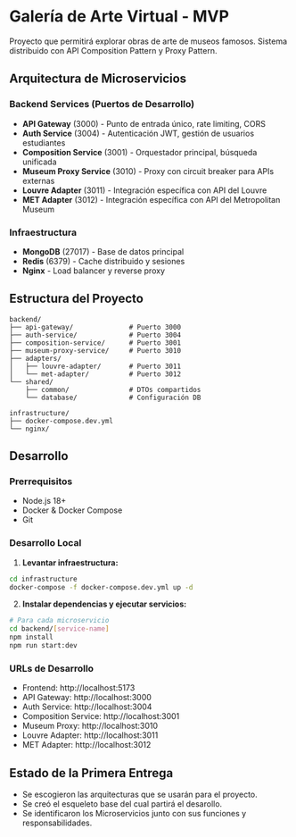 # Galería de Arte Virtual - MVP

Proyecto que permitirá explorar obras de arte de museos famosos. Sistema distribuido con API Composition Pattern y Proxy Pattern.

## Arquitectura de Microservicios

### Backend Services (Puertos de Desarrollo)
- **API Gateway** (3000) - Punto de entrada único, rate limiting, CORS
- **Auth Service** (3004) - Autenticación JWT, gestión de usuarios estudiantes  
- **Composition Service** (3001) - Orquestador principal, búsqueda unificada
- **Museum Proxy Service** (3010) - Proxy con circuit breaker para APIs externas
- **Louvre Adapter** (3011) - Integración específica con API del Louvre
- **MET Adapter** (3012) - Integración específica con API del Metropolitan Museum

### Infraestructura
- **MongoDB** (27017) - Base de datos principal
- **Redis** (6379) - Cache distribuido y sesiones
- **Nginx** - Load balancer y reverse proxy

## Estructura del Proyecto

```
backend/
├── api-gateway/              # Puerto 3000
├── auth-service/             # Puerto 3004
├── composition-service/      # Puerto 3001
├── museum-proxy-service/     # Puerto 3010
├── adapters/
│   ├── louvre-adapter/       # Puerto 3011
│   └── met-adapter/          # Puerto 3012
└── shared/
    ├── common/               # DTOs compartidos
    └── database/             # Configuración DB

infrastructure/
├── docker-compose.dev.yml
└── nginx/
```

## Desarrollo

### Prerrequisitos
- Node.js 18+
- Docker & Docker Compose
- Git

### Desarrollo Local

1. **Levantar infraestructura:**
```bash
cd infrastructure
docker-compose -f docker-compose.dev.yml up -d
```

2. **Instalar dependencias y ejecutar servicios:**
```bash
# Para cada microservicio
cd backend/[service-name]
npm install
npm run start:dev
```

### URLs de Desarrollo
- Frontend: http://localhost:5173
- API Gateway: http://localhost:3000
- Auth Service: http://localhost:3004
- Composition Service: http://localhost:3001
- Museum Proxy: http://localhost:3010
- Louvre Adapter: http://localhost:3011
- MET Adapter: http://localhost:3012

## Estado de la Primera Entrega

- Se escogieron las arquitecturas que se usarán para el proyecto.
- Se creó el esqueleto base del cual partirá el desarollo.
- Se identificaron los Microservicios junto con sus funciones y responsabilidades.
